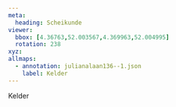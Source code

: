 ```yaml
---
meta:
  heading: Scheikunde
viewer:
  bbox: [4.36763,52.003567,4.369963,52.004995]
  rotation: 238
xyz:
allmaps:
  - annotation: julianalaan136--1.json
    label: Kelder
---
```

Kelder